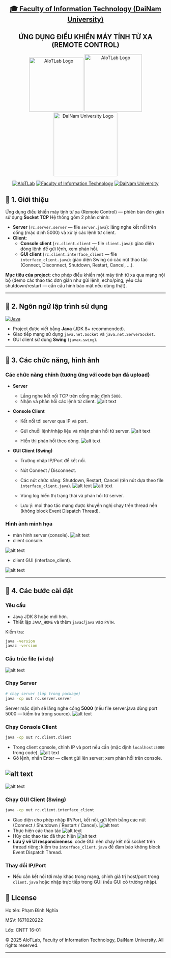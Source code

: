 <h2 align="center">
    <a href="https://dainam.edu.vn/vi/khoa-cong-nghe-thong-tin">
    🎓 Faculty of Information Technology (DaiNam University)
    </a>
</h2>
<h2 align="center">
   ỨNG DỤNG ĐIỀU KHIỂN MÁY TÍNH TỪ XA (REMOTE CONTROL)
</h2>
<div align="center">
    <p align="center">
        <img src="docs/aiotlab_logo.png" alt="AIoTLab Logo" width="170"/>
        <img src="docs/fitdnu_logo.png" alt="AIoTLab Logo" width="180"/>
        <img src="docs/dnu_logo.png" alt="DaiNam University Logo" width="200"/>
    </p>

[![AIoTLab](https://img.shields.io/badge/AIoTLab-green?style=for-the-badge)](https://www.facebook.com/DNUAIoTLab)
[![Faculty of Information Technology](https://img.shields.io/badge/Faculty%20of%20Information%20Technology-blue?style=for-the-badge)](https://dainam.edu.vn/vi/khoa-cong-nghe-thong-tin)
[![DaiNam University](https://img.shields.io/badge/DaiNam%20University-orange?style=for-the-badge)](https://dainam.edu.vn)

</div>

## 📖 1. Giới thiệu

Ứng dụng điều khiển máy tính từ xa (Remote Control) — phiên bản đơn giản sử dụng **Socket TCP** 
Hệ thống gồm 2 phần chính:

- **Server** (`rc.server.server` — file `server.java`): lắng nghe kết nối trên cổng (mặc định 5000) và xử lý các lệnh từ client.
- **Client**:
  - **Console client** (`rc.client.client` — file `client.java`): giao diện dòng lệnh để gửi lệnh, xem phản hồi.
  - **GUI client** (`rc.client.interface_client` — file `interface_client.java`): giao diện Swing có các nút thao tác (Connect, Disconnect, Shutdown, Restart, Cancel, ...).

**Mục tiêu của project**: cho phép điều khiển một máy tính từ xa qua mạng nội bộ (demo các thao tác đơn giản như gửi lệnh, echo/ping, yêu cầu shutdown/restart — cần cấu hình bảo mật nếu dùng thật).

---

## 🔧 2. Ngôn ngữ lập trình sử dụng

[![Java](https://img.shields.io/badge/Java-007396?style=for-the-badge&logo=java&logoColor=white)](https://www.java.com/)

- Project được viết bằng **Java** (JDK 8+ recommended).
- Giao tiếp mạng sử dụng `java.net.Socket` và `java.net.ServerSocket`.
- GUI client sử dụng **Swing** (`javax.swing`).

---

## 🚀 3. Các chức năng, hình ảnh

### Các chức năng chính (tương ứng với code bạn đã upload)
- **Server**
  - Lắng nghe kết nối TCP trên cổng mặc định `5000`.
  - Nhận và phản hồi các lệnh từ client.
   ![alt text](server_csl.png)

- **Console Client**
  - Kết nối tới server qua IP và port.

  - Gửi chuỗi lệnh/nhập liệu và nhận phản hồi từ server.
![alt text](menu_client.png)
  - Hiển thị phản hồi theo dòng.
![alt text](console.png)

- **GUI Client (Swing)**
  - Trường nhập IP/Port để kết nối.
  - Nút Connect / Disconnect.
  - Các nút chức năng: Shutdown, Restart, Cancel (tên nút dựa theo file `interface_client.java`).
    ![alt text](client_csl.png)
    ![alt text](client_interface.png)

  - Vùng log hiển thị trạng thái và phản hồi từ server.
  - Lưu ý: mọi thao tác mạng được khuyến nghị chạy trên thread nền (không block Event Dispatch Thread).


### Hình ảnh minh họa
  - màn hình server (console).
  ![alt text](server_csl.png)
  - client console.
  
  ![alt text](client_csl.png)
  -  client GUI (interface_client).

![alt text](client_interface.png)
  

---

## 🚀 4. Các bước cài đặt

### Yêu cầu
- Java JDK 8 hoặc mới hơn.
- Thiết lập `JAVA_HOME` và thêm `javac`/`java` vào `PATH`.

Kiểm tra:
```bash
java -version
javac -version
```

### Cấu trúc file (ví dụ)

![alt text](CTR.png)

### Chạy Server
```bash
# chạy server (lớp trong package)
java -cp out rc.server.server
```
Server mặc định sẽ lắng nghe cổng **5000** (nếu file server.java dùng port 5000 — kiểm tra trong source).
  ![alt text](server_ls.png)

### Chạy Console Client
```bash
java -cp out rc.client.client
```
- Trong client console, chỉnh IP và port nếu cần (mặc định `localhost:5000` trong code).
![alt text](IP_Port.png)
- Gõ lệnh, nhấn Enter — client gửi lên server; xem phản hồi trên console.

![alt text](menu_client.png)
----
![alt text](2.jpg)
### Chạy GUI Client (Swing)
```bash
java -cp out rc.client.interface_client
```
- Giao diện cho phép nhập IP/Port, kết nối, gửi lệnh bằng các nút (Connect / Shutdown / Restart / Cancel).
![alt text](client_interface.png)
- Thực hiện các thao tác
![alt text](Interface_fc_.jpg)
- Hủy các thao tác đã thực hiện
![alt text](Interface_cancel.jpg)
- **Lưu ý về UI responsiveness**: code GUI nên chạy kết nối socket trên thread riêng; kiểm tra `interface_client.java` để đảm bảo không block Event Dispatch Thread.

### Thay đổi IP/Port
- Nếu cần kết nối tới máy khác trong mạng, chỉnh giá trị host/port trong `client.java` hoặc nhập trực tiếp trong GUI (nếu GUI có trường nhập).


## 📝 License

Họ tên: Phạm Đình Nghĩa

MSV: 1671020222

Lớp: CNTT 16-01

© 2025 AIoTLab, Faculty of Information Technology, DaiNam University. All rights reserved.

---
